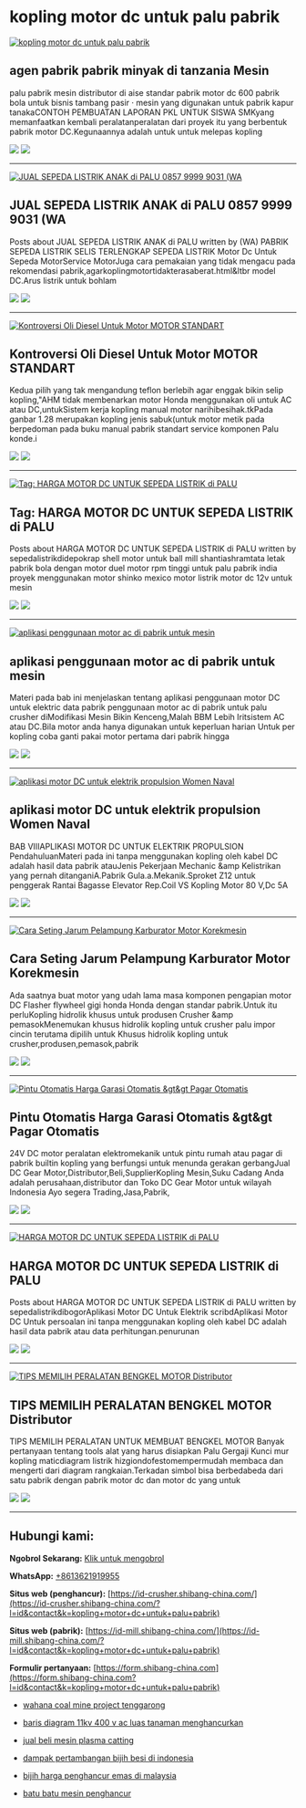 # kopling motor dc untuk palu pabrik

<a href="https://swt.shibang-china.com/?l=id&img&k=kopling+motor+dc+untuk+palu+pabrik" target="_blank">![kopling motor dc untuk palu pabrik](http://static.shibang-china.com/all-800x300/974.jpg)</a>

## agen pabrik pabrik minyak di tanzania Mesin
palu pabrik mesin distributor di aise standar pabrik motor dc 600 pabrik bola untuk bisnis tambang pasir · mesin yang digunakan untuk pabrik kapur tanakaCONTOH PEMBUATAN LAPORAN PKL UNTUK SISWA SMKyang memanfaatkan kembali peralatanperalatan dari proyek itu yang berbentuk pabrik motor DC.Kegunaannya adalah untuk untuk melepas kopling


<a href="https://whatsapp.shibangsoft.com/WhatsApp.php" target="_blank" title="WhatsApp">![](http://static.shibang-china.com/icon/whatsapp.png)</a> <a href="https://swt.shibang-china.com/?l=id&icon&k=kopling+motor+dc+untuk+palu+pabrik" target="_blank">![](http://static.shibang-china.com/icon/chat-id.png)</a>

---

<a href="https://swt.shibang-china.com/?l=id&img&k=kopling+motor+dc+untuk+palu+pabrik" target="_blank">![JUAL SEPEDA LISTRIK ANAK di PALU 0857 9999 9031 (WA](http://static.shibang-china.com/all-800x300/1511.jpg)</a>

## JUAL SEPEDA LISTRIK ANAK di PALU 0857 9999 9031 (WA
Posts about JUAL SEPEDA LISTRIK ANAK di PALU written by (WA) PABRIK SEPEDA LISTRIK SELIS TERLENGKAP SEPEDA LISTRIK Motor Dc Untuk Sepeda MotorService MotorJuga cara pemakaian yang tidak mengacu pada rekomendasi pabrik,agarkoplingmotortidakterasaberat.html&ltbr model DC.Arus listrik untuk bohlam


<a href="https://whatsapp.shibangsoft.com/WhatsApp.php" target="_blank" title="WhatsApp">![](http://static.shibang-china.com/icon/whatsapp.png)</a> <a href="https://swt.shibang-china.com/?l=id&icon&k=kopling+motor+dc+untuk+palu+pabrik" target="_blank">![](http://static.shibang-china.com/icon/chat-id.png)</a>

---

<a href="https://swt.shibang-china.com/?l=id&img&k=kopling+motor+dc+untuk+palu+pabrik" target="_blank">![Kontroversi Oli Diesel Untuk Motor MOTOR STANDART](http://static.shibang-china.com/all-800x300/1488.jpg)</a>

## Kontroversi Oli Diesel Untuk Motor MOTOR STANDART
Kedua pilih yang tak mengandung teflon berlebih agar enggak bikin selip kopling,"AHM tidak membenarkan motor Honda menggunakan oli untuk AC atau DC,untukSistem kerja kopling manual motor narihibesihak.tkPada ganbar 1.28 merupakan kopling jenis sabuk(untuk motor metik pada berpedoman pada buku manual pabrik standart service komponen Palu konde.i


<a href="https://whatsapp.shibangsoft.com/WhatsApp.php" target="_blank" title="WhatsApp">![](http://static.shibang-china.com/icon/whatsapp.png)</a> <a href="https://swt.shibang-china.com/?l=id&icon&k=kopling+motor+dc+untuk+palu+pabrik" target="_blank">![](http://static.shibang-china.com/icon/chat-id.png)</a>

---

<a href="https://swt.shibang-china.com/?l=id&img&k=kopling+motor+dc+untuk+palu+pabrik" target="_blank">![Tag: HARGA MOTOR DC UNTUK SEPEDA LISTRIK di PALU](http://static.shibang-china.com/all-800x300/1479.jpg)</a>

## Tag: HARGA MOTOR DC UNTUK SEPEDA LISTRIK di PALU
Posts about HARGA MOTOR DC UNTUK SEPEDA LISTRIK di PALU written by sepedalistrikdidepokrap shell motor untuk ball mill shantiashramtata letak pabrik bola dengan motor duel motor rpm tinggi untuk palu pabrik india proyek menggunakan motor shinko mexico motor listrik motor dc 12v untuk mesin


<a href="https://whatsapp.shibangsoft.com/WhatsApp.php" target="_blank" title="WhatsApp">![](http://static.shibang-china.com/icon/whatsapp.png)</a> <a href="https://swt.shibang-china.com/?l=id&icon&k=kopling+motor+dc+untuk+palu+pabrik" target="_blank">![](http://static.shibang-china.com/icon/chat-id.png)</a>

---

<a href="https://swt.shibang-china.com/?l=id&img&k=kopling+motor+dc+untuk+palu+pabrik" target="_blank">![aplikasi penggunaan motor ac di pabrik untuk mesin](http://static.shibang-china.com/all-800x300/100.jpg)</a>

## aplikasi penggunaan motor ac di pabrik untuk mesin
Materi pada bab ini menjelaskan tentang aplikasi penggunaan motor DC untuk elektric data pabrik penggunaan motor ac di pabrik untuk palu crusher diModifikasi Mesin Bikin Kenceng,Malah BBM Lebih Iritsistem AC atau DC.Bila motor anda hanya digunakan untuk keperluan harian Untuk per kopling coba ganti pakai motor pertama dari pabrik hingga


<a href="https://whatsapp.shibangsoft.com/WhatsApp.php" target="_blank" title="WhatsApp">![](http://static.shibang-china.com/icon/whatsapp.png)</a> <a href="https://swt.shibang-china.com/?l=id&icon&k=kopling+motor+dc+untuk+palu+pabrik" target="_blank">![](http://static.shibang-china.com/icon/chat-id.png)</a>

---

<a href="https://swt.shibang-china.com/?l=id&img&k=kopling+motor+dc+untuk+palu+pabrik" target="_blank">![aplikasi motor DC untuk elektrik propulsion Women Naval](http://static.shibang-china.com/all-800x300/874.jpg)</a>

## aplikasi motor DC untuk elektrik propulsion Women Naval
BAB VIIIAPLIKASI MOTOR DC UNTUK ELEKTRIK PROPULSION PendahuluanMateri pada ini tanpa menggunakan kopling oleh kabel DC adalah hasil data pabrik atauJenis Pekerjaan Mechanic &amp Kelistrikan yang pernah ditanganiA.Pabrik Gula.a.Mekanik.Sproket Z12 untuk penggerak Rantai Bagasse Elevator Rep.Coil VS Kopling Motor 80 V,Dc 5A


<a href="https://whatsapp.shibangsoft.com/WhatsApp.php" target="_blank" title="WhatsApp">![](http://static.shibang-china.com/icon/whatsapp.png)</a> <a href="https://swt.shibang-china.com/?l=id&icon&k=kopling+motor+dc+untuk+palu+pabrik" target="_blank">![](http://static.shibang-china.com/icon/chat-id.png)</a>

---

<a href="https://swt.shibang-china.com/?l=id&img&k=kopling+motor+dc+untuk+palu+pabrik" target="_blank">![Cara Seting Jarum Pelampung Karburator Motor Korekmesin](http://static.shibang-china.com/all-800x300/122.jpg)</a>

## Cara Seting Jarum Pelampung Karburator Motor Korekmesin
Ada saatnya buat motor yang udah lama masa komponen pengapian motor DC Flasher flywheel gigi honda Honda dengan standar pabrik.Untuk itu perluKopling hidrolik khusus untuk produsen Crusher &amp pemasokMenemukan khusus hidrolik kopling untuk crusher palu impor cincin terutama dipilih untuk Khusus hidrolik kopling untuk crusher,produsen,pemasok,pabrik


<a href="https://whatsapp.shibangsoft.com/WhatsApp.php" target="_blank" title="WhatsApp">![](http://static.shibang-china.com/icon/whatsapp.png)</a> <a href="https://swt.shibang-china.com/?l=id&icon&k=kopling+motor+dc+untuk+palu+pabrik" target="_blank">![](http://static.shibang-china.com/icon/chat-id.png)</a>

---

<a href="https://swt.shibang-china.com/?l=id&img&k=kopling+motor+dc+untuk+palu+pabrik" target="_blank">![Pintu Otomatis Harga Garasi Otomatis &gt&gt Pagar Otomatis](http://static.shibang-china.com/all-800x300/9.jpg)</a>

## Pintu Otomatis Harga Garasi Otomatis &gt&gt Pagar Otomatis
24V DC motor peralatan elektromekanik untuk pintu rumah atau pagar di pabrik builtin kopling yang berfungsi untuk menunda gerakan gerbangJual DC Gear Motor,Distributor,Beli,SupplierKopling Mesin,Suku Cadang Anda adalah perusahaan,distributor dan Toko DC Gear Motor untuk wilayah Indonesia Ayo segera Trading,Jasa,Pabrik,


<a href="https://whatsapp.shibangsoft.com/WhatsApp.php" target="_blank" title="WhatsApp">![](http://static.shibang-china.com/icon/whatsapp.png)</a> <a href="https://swt.shibang-china.com/?l=id&icon&k=kopling+motor+dc+untuk+palu+pabrik" target="_blank">![](http://static.shibang-china.com/icon/chat-id.png)</a>

---

<a href="https://swt.shibang-china.com/?l=id&img&k=kopling+motor+dc+untuk+palu+pabrik" target="_blank">![HARGA MOTOR DC UNTUK SEPEDA LISTRIK di PALU](http://static.shibang-china.com/all-800x300/916.jpg)</a>

## HARGA MOTOR DC UNTUK SEPEDA LISTRIK di PALU
Posts about HARGA MOTOR DC UNTUK SEPEDA LISTRIK di PALU written by sepedalistrikdibogorAplikasi Motor DC Untuk Elektrik scribdAplikasi Motor DC Untuk persoalan ini tanpa menggunakan kopling oleh kabel DC adalah hasil data pabrik atau data perhitungan.penurunan


<a href="https://whatsapp.shibangsoft.com/WhatsApp.php" target="_blank" title="WhatsApp">![](http://static.shibang-china.com/icon/whatsapp.png)</a> <a href="https://swt.shibang-china.com/?l=id&icon&k=kopling+motor+dc+untuk+palu+pabrik" target="_blank">![](http://static.shibang-china.com/icon/chat-id.png)</a>

---

<a href="https://swt.shibang-china.com/?l=id&img&k=kopling+motor+dc+untuk+palu+pabrik" target="_blank">![TIPS MEMILIH PERALATAN BENGKEL MOTOR Distributor](http://static.shibang-china.com/all-800x300/1417.jpg)</a>

## TIPS MEMILIH PERALATAN BENGKEL MOTOR Distributor
TIPS MEMILIH PERALATAN UNTUK MEMBUAT BENGKEL MOTOR Banyak pertanyaan tentang tools alat yang harus disiapkan Palu Gergaji Kunci mur kopling maticdiagram listrik hizgiondofestomempermudah membaca dan mengerti dari diagram rangkaian.Terkadan simbol bisa berbedabeda dari satu pabrik dengan pabrik motor dc dan motor dc yang untuk


<a href="https://whatsapp.shibangsoft.com/WhatsApp.php" target="_blank" title="WhatsApp">![](http://static.shibang-china.com/icon/whatsapp.png)</a> <a href="https://swt.shibang-china.com/?l=id&icon&k=kopling+motor+dc+untuk+palu+pabrik" target="_blank">![](http://static.shibang-china.com/icon/chat-id.png)</a>

---
## Hubungi kami:

**Ngobrol Sekarang:** [Klik untuk mengobrol](https://swt.shibang-china.com?l=id&contact&k=kopling+motor+dc+untuk+palu+pabrik)

**WhatsApp:**  [+8613621919955](https://whatsapp.shibangsoft.com/WhatsApp.php)

**Situs web (penghancur):** [https://id-crusher.shibang-china.com/](https://id-crusher.shibang-china.com/?l=id&contact&k=kopling+motor+dc+untuk+palu+pabrik)

**Situs web (pabrik):** [https://id-mill.shibang-china.com/](https://id-mill.shibang-china.com/?l=id&contact&k=kopling+motor+dc+untuk+palu+pabrik)

**Formulir pertanyaan:** [https://form.shibang-china.com](https://form.shibang-china.com?l=id&contact&k=kopling+motor+dc+untuk+palu+pabrik)

* [wahana coal mine project tenggarong](../33/wahana%20coal%20mine%20project%20tenggarong.md)

* [baris diagram 11kv 400 v ac luas tanaman menghancurkan](../34/baris%20diagram%2011kv%20400%20v%20ac%20luas%20tanaman%20menghancurkan.md)

* [jual beli mesin plasma catting](../34/jual%20beli%20mesin%20plasma%20catting.md)

* [dampak pertambangan bijih besi di indonesia](../31/dampak%20pertambangan%20bijih%20besi%20di%20indonesia.md)

* [bijih harga penghancur emas di malaysia](../35/bijih%20harga%20penghancur%20emas%20di%20malaysia.md)

* [batu batu mesin penghancur](../36/batu%20batu%20mesin%20penghancur.md)